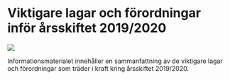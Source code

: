 # Viktigare lagar och förordningar inför årsskiftet 2019/2020

![](/contentassets/ea90cc7dc5c54a5d9d2e7bf8fe3806d4/viktigare-lagar-och-forordningar-infor-arsskiftet-2019_2020.png?width=150&quality=85)

Informationsmaterialet innehåller en sammanfattning av de viktigare lagar och förordningar som träder i kraft kring årsskiftet 2019/2020.
